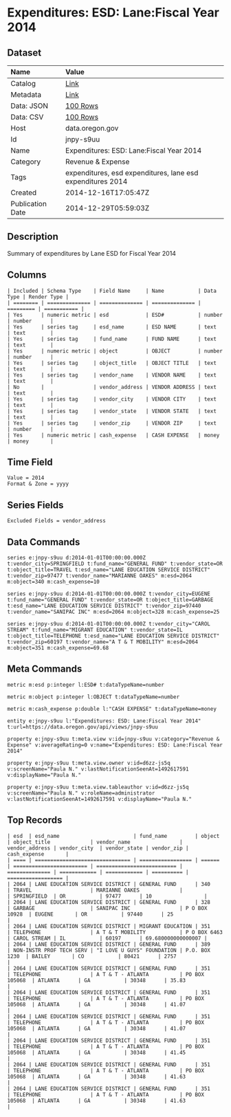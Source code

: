 # Expenditures: ESD: Lane:Fiscal Year 2014

## Dataset

| Name | Value |
| :--- | :---- |
| Catalog | [Link](https://catalog.data.gov/dataset/expenditures-esd-lane-fiscal-year-2014-4475b) |
| Metadata | [Link](https://data.oregon.gov/api/views/jnpy-s9uu) |
| Data: JSON | [100 Rows](https://data.oregon.gov/api/views/jnpy-s9uu/rows.json?max_rows=100) |
| Data: CSV | [100 Rows](https://data.oregon.gov/api/views/jnpy-s9uu/rows.csv?max_rows=100) |
| Host | data.oregon.gov |
| Id | jnpy-s9uu |
| Name | Expenditures: ESD: Lane:Fiscal Year 2014 |
| Category | Revenue & Expense |
| Tags | expenditures, esd expenditures, lane esd expenditures 2014 |
| Created | 2014-12-16T17:05:47Z |
| Publication Date | 2014-12-29T05:59:03Z |

## Description

Summary of expenditures by Lane ESD for Fiscal Year 2014

## Columns

```ls
| Included | Schema Type    | Field Name     | Name           | Data Type | Render Type |
| ======== | ============== | ============== | ============== | ========= | =========== |
| Yes      | numeric metric | esd            | ESD#           | number    | number      |
| Yes      | series tag     | esd_name       | ESD NAME       | text      | text        |
| Yes      | series tag     | fund_name      | FUND NAME      | text      | text        |
| Yes      | numeric metric | object         | OBJECT         | number    | number      |
| Yes      | series tag     | object_title   | OBJECT TITLE   | text      | text        |
| Yes      | series tag     | vendor_name    | VENDOR NAME    | text      | text        |
| No       |                | vendor_address | VENDOR ADDRESS | text      | text        |
| Yes      | series tag     | vendor_city    | VENDOR CITY    | text      | text        |
| Yes      | series tag     | vendor_state   | VENDOR STATE   | text      | text        |
| Yes      | series tag     | vendor_zip     | VENDOR ZIP     | text      | number      |
| Yes      | numeric metric | cash_expense   | CASH EXPENSE   | money     | money       |
```

## Time Field

```ls
Value = 2014
Format & Zone = yyyy
```

## Series Fields

```ls
Excluded Fields = vendor_address
```

## Data Commands

```ls
series e:jnpy-s9uu d:2014-01-01T00:00:00.000Z t:vendor_city=SPRINGFIELD t:fund_name="GENERAL FUND" t:vendor_state=OR t:object_title=TRAVEL t:esd_name="LANE EDUCATION SERVICE DISTRICT" t:vendor_zip=97477 t:vendor_name="MARIANNE OAKES" m:esd=2064 m:object=340 m:cash_expense=10

series e:jnpy-s9uu d:2014-01-01T00:00:00.000Z t:vendor_city=EUGENE t:fund_name="GENERAL FUND" t:vendor_state=OR t:object_title=GARBAGE t:esd_name="LANE EDUCATION SERVICE DISTRICT" t:vendor_zip=97440 t:vendor_name="SANIPAC INC" m:esd=2064 m:object=328 m:cash_expense=25

series e:jnpy-s9uu d:2014-01-01T00:00:00.000Z t:vendor_city="CAROL STREAM" t:fund_name="MIGRANT EDUCATION" t:vendor_state=IL t:object_title=TELEPHONE t:esd_name="LANE EDUCATION SERVICE DISTRICT" t:vendor_zip=60197 t:vendor_name="A T & T MOBILITY" m:esd=2064 m:object=351 m:cash_expense=69.68
```

## Meta Commands

```ls
metric m:esd p:integer l:ESD# t:dataTypeName=number

metric m:object p:integer l:OBJECT t:dataTypeName=number

metric m:cash_expense p:double l:"CASH EXPENSE" t:dataTypeName=money

entity e:jnpy-s9uu l:"Expenditures: ESD: Lane:Fiscal Year 2014" t:url=https://data.oregon.gov/api/views/jnpy-s9uu

property e:jnpy-s9uu t:meta.view v:id=jnpy-s9uu v:category="Revenue & Expense" v:averageRating=0 v:name="Expenditures: ESD: Lane:Fiscal Year 2014"

property e:jnpy-s9uu t:meta.view.owner v:id=d6zz-js5q v:screenName="Paula N." v:lastNotificationSeenAt=1492617591 v:displayName="Paula N."

property e:jnpy-s9uu t:meta.view.tableauthor v:id=d6zz-js5q v:screenName="Paula N." v:roleName=administrator v:lastNotificationSeenAt=1492617591 v:displayName="Paula N."
```

## Top Records

```ls
| esd  | esd_name                        | fund_name         | object | object_title             | vendor_name                | vendor_address | vendor_city  | vendor_state | vendor_zip | cash_expense       | 
| ==== | =============================== | ================= | ====== | ======================== | ========================== | ============== | ============ | ============ | ========== | ================== | 
| 2064 | LANE EDUCATION SERVICE DISTRICT | GENERAL FUND      | 340    | TRAVEL                   | MARIANNE OAKES             |                | SPRINGFIELD  | OR           | 97477      | 10                 | 
| 2064 | LANE EDUCATION SERVICE DISTRICT | GENERAL FUND      | 328    | GARBAGE                  | SANIPAC INC                | P O BOX 10928  | EUGENE       | OR           | 97440      | 25                 | 
| 2064 | LANE EDUCATION SERVICE DISTRICT | MIGRANT EDUCATION | 351    | TELEPHONE                | A T & T MOBILITY           | P O BOX 6463   | CAROL STREAM | IL           | 60197      | 69.680000000000007 | 
| 2064 | LANE EDUCATION SERVICE DISTRICT | GENERAL FUND      | 389    | NON-INSTR PROF TECH SERV | "I LOVE U GUYS" FOUNDATION | P.O. BOX 1230  | BAILEY       | CO           | 80421      | 2757               | 
| 2064 | LANE EDUCATION SERVICE DISTRICT | GENERAL FUND      | 351    | TELEPHONE                | A T & T - ATLANTA          | PO BOX 105068  | ATLANTA      | GA           | 30348      | 35.83              | 
| 2064 | LANE EDUCATION SERVICE DISTRICT | GENERAL FUND      | 351    | TELEPHONE                | A T & T - ATLANTA          | PO BOX 105068  | ATLANTA      | GA           | 30348      | 41.07              | 
| 2064 | LANE EDUCATION SERVICE DISTRICT | GENERAL FUND      | 351    | TELEPHONE                | A T & T - ATLANTA          | PO BOX 105068  | ATLANTA      | GA           | 30348      | 41.07              | 
| 2064 | LANE EDUCATION SERVICE DISTRICT | GENERAL FUND      | 351    | TELEPHONE                | A T & T - ATLANTA          | PO BOX 105068  | ATLANTA      | GA           | 30348      | 41.45              | 
| 2064 | LANE EDUCATION SERVICE DISTRICT | GENERAL FUND      | 351    | TELEPHONE                | A T & T - ATLANTA          | PO BOX 105068  | ATLANTA      | GA           | 30348      | 41.63              | 
| 2064 | LANE EDUCATION SERVICE DISTRICT | GENERAL FUND      | 351    | TELEPHONE                | A T & T - ATLANTA          | PO BOX 105068  | ATLANTA      | GA           | 30348      | 41.63              | 
```